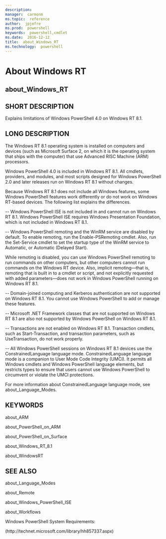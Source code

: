 ```yaml
---
description:  
manager:  carmonm
ms.topic:  reference
author:  jpjofre
ms.prod:  powershell
keywords:  powershell,cmdlet
ms.date:  2016-12-12
title:  about_Windows_RT
ms.technology:  powershell
---
```


# About Windows RT
## about_Windows_RT


## SHORT DESCRIPTION
Explains limitations of  Windows PowerShell 4.0 on Windows RT 8.1.


## LONG DESCRIPTION
The Windows RT 8.1 operating system is installed on computers and devices (such as Microsoft Surface 2, on which it is the operating system that ships with the computer) that use Advanced RISC Machine (ARM) processors.

Windows PowerShell 4.0 is included in Windows RT 8.1. All cmdlets, providers, and modules, and most scripts designed for  Windows PowerShell 2.0 and later releases run on Windows RT 8.1 without changes.

Because Windows RT 8.1 does not include all Windows features, some  Windows PowerShell features work differently or do not work on Windows RT-based devices. The following list explains the differences.

--  Windows PowerShell ISE is not included in and cannot run on Windows RT 8.1.  Windows PowerShell ISE requires Windows Presentation Foundation, which is not included in Windows RT 8.1.

--  Windows PowerShell remoting and the WinRM service are disabled by default. To enable remoting, run the Enable-PSRemoting cmdlet. Also, run the Set-Service cmdlet to set the startup type of the WinRM service to Automatic, or Automatic (Delayed Start).

While remoting is disabled, you can use  Windows PowerShell remoting to run commands on other computers, but other computers cannot run commands on the Windows RT device. Also, implicit remoting—that is, remoting that is built in to a cmdlet or script, and not explicitly requested with added parameters—does not work in  Windows PowerShell running on Windows RT 8.1.

-- Domain-joined computing and Kerberos authentication are not supported on Windows RT 8.1. You cannot use  Windows PowerShell to add or manage these features.

-- Microsoft .NET Framework classes that are not supported on Windows RT 8.1 are also not supported by  Windows PowerShell on Windows RT 8.1.

-- Transactions are not enabled on Windows RT 8.1. Transaction cmdlets, such as Start-Transaction, and transaction parameters, such as UseTransaction, do not work properly.

-- All  Windows PowerShell sessions on Windows RT 8.1 devices use the ConstrainedLanguage language mode. ConstrainedLanguage language mode is a companion to User Mode Code Integrity (UMCI). It permits all Windows cmdlets and  Windows PowerShell language elements, but restricts types to ensure that users cannot use  Windows PowerShell to circumvent or violate the UMCI protections.

For more information about ConstrainedLanguage language mode, see about_Language_Modes.


## KEYWORDS
about_ARM

about_PowerShell_on_ARM

about_PowerShell_on_Surface

about_Windows_RT_8.1

about_WindowsRT


## SEE ALSO
about_Language_Modes

about_Remote

about_Windows_PowerShell_ISE

about_Workflows

Windows PowerShell System Requirements:

(http:\/\/technet.microsoft.com\/library\/hh857337.aspx)

